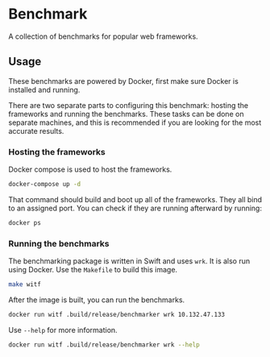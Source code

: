 # Benchmark

A collection of benchmarks for popular web frameworks.


## Usage

These benchmarks are powered by Docker, first make sure Docker is installed and running.

There are two separate parts to configuring this benchmark: hosting the frameworks and running the benchmarks.
These tasks can be done on separate machines, and this is recommended if you are looking for the most accurate results.

### Hosting the frameworks

Docker compose is used to host the frameworks.

```sh
docker-compose up -d
```

That command should build and boot up all of the frameworks. They all bind to an assigned port. You can check if they are running afterward by running:

```sh
docker ps
```

### Running the benchmarks

The benchmarking package is written in Swift and uses `wrk`. It is also run using Docker. Use the `Makefile` to build this image.

```sh
make witf
```

After the image is built, you can run the benchmarks.

```sh
docker run witf .build/release/benchmarker wrk 10.132.47.133
```

Use `--help` for more information.

```sh
docker run witf .build/release/benchmarker wrk --help
```